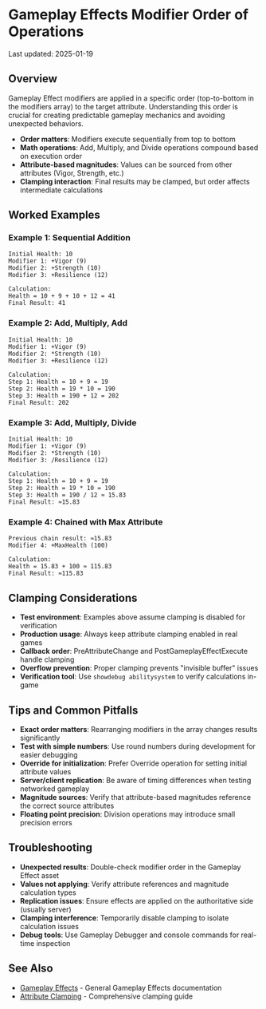 # Gameplay Effects Modifier Order of Operations

Last updated: 2025-01-19

## Overview

Gameplay Effect modifiers are applied in a specific order (top-to-bottom in the modifiers array) to the target attribute. Understanding this order is crucial for creating predictable gameplay mechanics and avoiding unexpected behaviors.

- **Order matters**: Modifiers execute sequentially from top to bottom
- **Math operations**: Add, Multiply, and Divide operations compound based on execution order
- **Attribute-based magnitudes**: Values can be sourced from other attributes (Vigor, Strength, etc.)
- **Clamping interaction**: Final results may be clamped, but order affects intermediate calculations

## Worked Examples

### Example 1: Sequential Addition
```
Initial Health: 10
Modifier 1: +Vigor (9)
Modifier 2: +Strength (10) 
Modifier 3: +Resilience (12)

Calculation:
Health = 10 + 9 + 10 + 12 = 41
Final Result: 41
```

### Example 2: Add, Multiply, Add
```
Initial Health: 10
Modifier 1: +Vigor (9)
Modifier 2: *Strength (10)
Modifier 3: +Resilience (12)

Calculation:
Step 1: Health = 10 + 9 = 19
Step 2: Health = 19 * 10 = 190
Step 3: Health = 190 + 12 = 202
Final Result: 202
```

### Example 3: Add, Multiply, Divide
```
Initial Health: 10
Modifier 1: +Vigor (9)
Modifier 2: *Strength (10)
Modifier 3: /Resilience (12)

Calculation:
Step 1: Health = 10 + 9 = 19
Step 2: Health = 19 * 10 = 190
Step 3: Health = 190 / 12 ≈ 15.83
Final Result: ≈15.83
```

### Example 4: Chained with Max Attribute
```
Previous chain result: ≈15.83
Modifier 4: +MaxHealth (100)

Calculation:
Health = 15.83 + 100 ≈ 115.83
Final Result: ≈115.83
```

## Clamping Considerations

- **Test environment**: Examples above assume clamping is disabled for verification
- **Production usage**: Always keep attribute clamping enabled in real games
- **Callback order**: PreAttributeChange and PostGameplayEffectExecute handle clamping
- **Overflow prevention**: Proper clamping prevents "invisible buffer" issues
- **Verification tool**: Use `showdebug abilitysystem` to verify calculations in-game

## Tips and Common Pitfalls

- **Exact order matters**: Rearranging modifiers in the array changes results significantly
- **Test with simple numbers**: Use round numbers during development for easier debugging
- **Override for initialization**: Prefer Override operation for setting initial attribute values
- **Server/client replication**: Be aware of timing differences when testing networked gameplay
- **Magnitude sources**: Verify that attribute-based magnitudes reference the correct source attributes
- **Floating point precision**: Division operations may introduce small precision errors

## Troubleshooting

- **Unexpected results**: Double-check modifier order in the Gameplay Effect asset
- **Values not applying**: Verify attribute references and magnitude calculation types
- **Replication issues**: Ensure effects are applied on the authoritative side (usually server)
- **Clamping interference**: Temporarily disable clamping to isolate calculation issues
- **Debug tools**: Use Gameplay Debugger and console commands for real-time inspection

## See Also

- [Gameplay Effects](gameplay-effects.md) - General Gameplay Effects documentation
- [Attribute Clamping](attributes/attribute-clamping.md) - Comprehensive clamping guide
